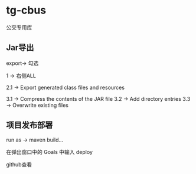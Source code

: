 # tg-cbus
公交专用库


## Jar导出

export-> 勾选

1
-> 右侧ALL

2.1 
-> Export generated class files and resources

3.1 
-> Compress the contents of the JAR file
3.2 
-> Add directory entries
3.3 
-> Overwrite existing files

## 项目发布部署
run as -> maven build...

在弹出窗口中的 Goals 中输入 deploy

github查看
